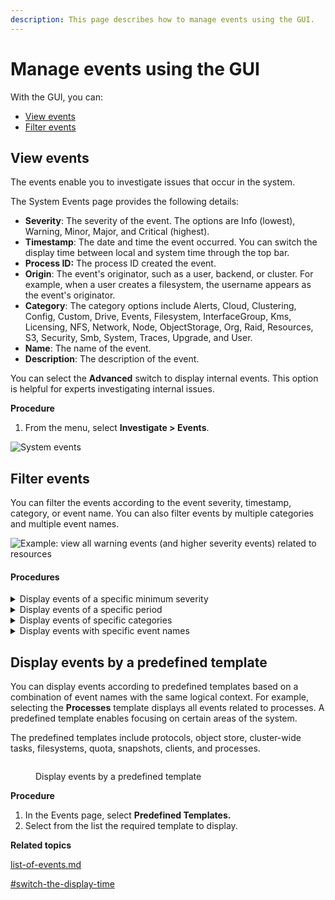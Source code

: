 ```yaml
---
description: This page describes how to manage events using the GUI.
---
```


# Manage events using the GUI

With the GUI, you can:

* [View events](events.md#view-events)
* [Filter events](events.md#filter-events)

## View events

The events enable you to investigate issues that occur in the system.

The System Events page provides the following details:

* **Severity**: The severity of the event. The options are Info (lowest), Warning, Minor, Major, and Critical (highest).
* **Timestamp**: The date and time the event occurred. You can switch the display time between local and system time through the top bar.
* **Process ID:** The process ID created the event.
* **Origin**: The event's originator, such as a user, backend, or cluster. For example, when a user creates a filesystem, the username appears as the event's originator.
* **Category**: The category options include Alerts, Cloud, Clustering, Config, Custom, Drive, Events, Filesystem, InterfaceGroup, Kms, Licensing, NFS, Network, Node, ObjectStorage, Org, Raid, Resources, S3, Security, Smb, System, Traces, Upgrade, and User.
* **Name**: The name of the event.
* **Description**: The description of the event.

You can select the **Advanced** switch to display internal events. This option is helpful for experts investigating internal issues.

&#x20;**Procedure**

1. From the menu, select **Investigate > Events**.

![System events](../../.gitbook/assets/wmng\_events\_view.png)

## Filter events

You can filter the events according to the event severity, timestamp, category, or event name. You can also filter events by multiple categories and multiple event names.

![Example: view all warning events (and higher severity events) related to resources](../../.gitbook/assets/wmng\_events\_filter\_example.gif)

#### Procedures

<details>

<summary>Display events of a specific minimum severity</summary>

1. Select the filter icon of the **Severity** column.
2. Select the required minimum severity.\
   For example, the Critical events are displayed if you select the Major severity.

![](../../.gitbook/assets/wmng\_events\_filter\_severity.png)



</details>

<details>

<summary>Display events of a specific period</summary>

1. Select the filter icon of the **Timestamp** column.
2. In the **From** field, select the timestamp of the beginning of the period to display.
3. In the **To** field, select the timestamp of the end of the period to display or select **Now**.
4. Select **OK**.
5. Select **Filter**.

![](../../.gitbook/assets/wmng\_events\_filter\_timestamp.png)

</details>

<details>

<summary>Display events of specific categories</summary>

1. Select the filter icon of the **Category** column.
2. In the **Filter Categories**, select the category you want to display. You can select multiple categories.
3. Select **Filter**.

![](../../.gitbook/assets/wmng\_events\_filter\_category.png)

</details>

<details>

<summary>Display events with specific event names</summary>

1. Select the filter icon of the **Event** column.
2. In the **Events Filter**, select the event name you want to display. You can select multiple event names.
3. Select **Filter**.

![](../../.gitbook/assets/wmng\_events\_filter\_by\_events.png)

</details>

## Display events by a predefined template

You can display events according to predefined templates based on a combination of event names with the same logical context. For example, selecting the **Processes** template displays all events related to processes. A predefined template enables focusing on certain areas of the system.

The predefined templates include protocols, object store, cluster-wide tasks, filesystems, quota, snapshots, clients, and processes.

<figure><img src="../../.gitbook/assets/wmng_predefined_template_example.gif" alt=""><figcaption><p>Display events by a predefined template</p></figcaption></figure>

**Procedure**

1. In the Events page, select **Predefined Templates.**
2. Select from the list the required template to display.



**Related topics**

[list-of-events.md](list-of-events.md "mention")

[#switch-the-display-time](../../getting-started-with-weka/manage-the-system-using-weka-gui.md#switch-the-display-time "mention")
